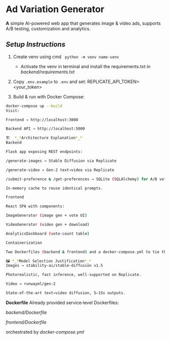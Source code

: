 # Ad Variation Generator

**A** simple AI-powered web app that generates image & video ads, supports A/B testing, customization and analytics.

## _Setup Instructions_

1. Create venv using cmd
   ` python -m venv name-venv`

   - Activate the venv in terminal and install the requirements.txt in _backend/requirements.txt_

2. Copy `.env.example` to `.env` and set:
   REPLICATE_API_TOKEN=<your_token>

3. Build & run with Docker Compose:

```bash
docker-compose up --build
Visit:

Frontend → http://localhost:3000

Backend API → http://localhost:5000

🏗  *_*Architecture Explanation*_*
Backend

Flask app exposing REST endpoints:

/generate-images → Stable Diffusion via Replicate

/generate-video → Gen-2 text→video via Replicate

/submit-preference & /get-preferences → SQLite (SQLAlchemy) for A/B voting

In-memory cache to reuse identical prompts.

Frontend

React SPA with components:

ImageGenerator (image gen + vote UI)

VideoGenerator (video gen + download)

AnalyticsDashboard (vote-count table)

Containerization

Two Dockerfiles (backend & frontend) and a docker-compose.yml to tie them together.

🖼 *_*Model Selection Justification*_*
Images → stability-ai/stable-diffusion v1.5

Photorealistic, fast inference, well-supported on Replicate.

Video → runwayml/gen-2

State-of-the-art text→video diffusion, 5–15s outputs.
```

**Dockerfile**
Already provided service‐level Dockerfiles:

_backend/Dockerfile_

_frontend/Dockerfile_

orchestrated by _docker-compose.yml_
